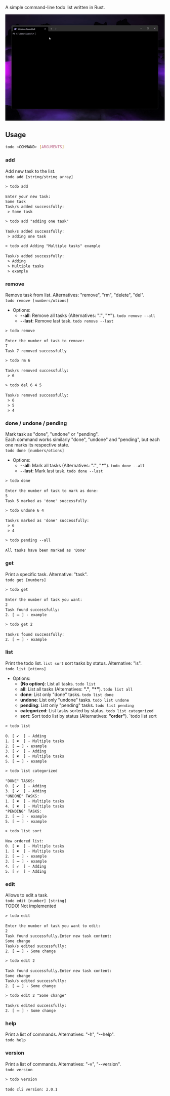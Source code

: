 A simple command-line todo list written in Rust.

![todo-cli](todo-cli.gif)

## Usage

```bash
todo <COMMAND> [ARGUMENTS]
```

### add

Add new task to the list.   
`todo add [string/string array]`

```
> todo add

Enter your new task:
Some task
Task/s added successfully:
 > Some task
```

```
> todo add "adding one task"

Task/s added successfully:
 > adding one task
```

```
> todo add Adding "Multiple tasks" example

Task/s added successfully:
 > Adding
 > Multiple tasks
 > example
```

### remove

Remove task from list. Alternatives: "remove", "rm", "delete", "del".  
`todo remove [numbers/otions]`
- Options: 
	- **--all**: Remove all tasks (Alternatives: **"."**, **"\*"**). `todo remove --all`
	- **--last**: Remove last task. `todo remove --last`

```
> todo remove

Enter the number of task to remove:
7
Task 7 removed successfully
```

```
> todo rm 6

Task/s removed successfully:
 > 6
```

```
> todo del 6 4 5

Task/s removed successfully:
 > 6
 > 5
 > 4
```

### done / undone / pending

Mark task as "done", "undone" or "pending".  
Each command works similarly "done", "undone" and "pending", but each one marks its respective state.  
`todo done [numbers/otions]`
- Options: 
	- **--all**: Mark all tasks (Alternatives: **"."**, **"\*"**). `todo done --all`
	- **--last**: Mark last task. `todo done --last`

```
> todo done

Enter the number of task to mark as done:
5
Task 5 marked as 'done' successfully
```

```
> todo undone 6 4

Task/s marked as 'done' successfully:
 > 6
 > 4
```

```
> todo pending --all

All tasks have been marked as 'Done'
```

### get

Print a specific task. Alternative: "task".  
`todo get [numbers]`

```
> todo get

Enter the number of task you want:
2
Task found successfully:
2. [ ➖ ] - example
```

```
> todo get 2

Task/s found successfully:
2. [ ➖ ] - example
```

### list

Print the todo list. `list sort` sort tasks by status. Alternative: "ls".  
`todo list [otions]`
- Options: 
	- **(No option)**: List all tasks. `todo list`
	- **all**: List all tasks (Alternatives: **"."**, **"\*"**). `todo list all`
	- **done**: List only "done" tasks. `todo list done`
	- **undone**: List only "undone" tasks. `todo list undone`
	- **pending**: List only "pending" tasks. `todo list pending`
	- **categorized**: List tasks sorted by status. `todo list categorized`
	- **sort**: Sort todo list by status  (Alternatives: **"order"**). `todo list sort

```
> todo list

0. [ ✔️  ] - Adding
1. [ ✖️  ] - Multiple tasks
2. [ ➖ ] - example
3. [ ✔️  ] - Adding
4. [ ✖️  ] - Multiple tasks
5. [ ➖ ] - example
```

```
> todo list categorized

"DONE" TASKS:
0. [ ✔️  ] - Adding
3. [ ✔️  ] - Adding
"UNDONE" TASKS:
1. [ ✖️  ] - Multiple tasks
4. [ ✖️  ] - Multiple tasks
"PENDING" TASKS:
2. [ ➖ ] - example
5. [ ➖ ] - example
```

```
> todo list sort

New ordered list:
0. [ ✖️  ] - Multiple tasks
1. [ ✖️  ] - Multiple tasks
2. [ ➖ ] - example
3. [ ➖ ] - example
4. [ ✔️  ] - Adding
5. [ ✔️  ] - Adding
```

### edit

Allows to edit a task.  
`todo edit [number] [string]`  
TODO! Not implemented

```
> todo edit

Enter the number of task you want to edit:
2
Task found successfully.Enter new task content:
Some change
Task/s edited successfully:
2. [ ➖ ] - Some change
```

```
> todo edit 2

Task found successfully.Enter new task content:
Some change
Task/s edited successfully:
2. [ ➖ ] - Some change
```

```
> todo edit 2 "Some change"

Task/s edited successfully:
2. [ ➖ ] - Some change
```

### help

Print a list of commands. Alternatives: "-h", "--help".  
`todo help`

### version

Print a list of commands. Alternatives: "-v", "--version".  
`todo version`

```
> todo version

todo cli version: 2.0.1
```
